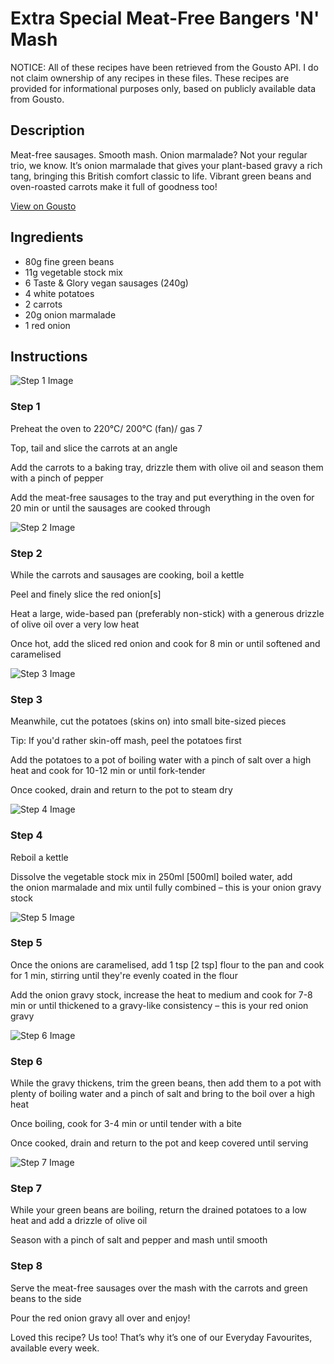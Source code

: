 # Extra Special Meat-Free Bangers 'N' Mash

NOTICE: All of these recipes have been retrieved from the Gousto API. I do not claim ownership of any recipes in these files. These recipes are provided for informational purposes only, based on publicly available data from Gousto.

## Description

Meat-free sausages. Smooth mash. Onion marmalade? Not your regular trio, we know. It’s onion marmalade that gives your plant-based gravy a rich tang, bringing this British comfort classic to life. Vibrant green beans and oven-roasted carrots make it full of goodness too!

[View on Gousto](https://www.gousto.co.uk/recipes/cookbook/extra-special-meat-free-bangers-n-mash)

## Ingredients

- 80g fine green beans
- 11g vegetable stock mix
- 6 Taste & Glory vegan sausages (240g)
- 4 white potatoes
- 2 carrots
- 20g onion marmalade
- 1 red onion

## Instructions

![Step 1 Image](https://production-media.gousto.co.uk/cms/recipe-step-image/step-1-1586955983467-x200.jpg)

### Step 1

Preheat the oven to 220°C/ 200°C (fan)/ gas 7

Top, tail and slice the carrots at an angle

Add the carrots to a baking tray, drizzle them with olive oil and season them with a pinch of pepper

Add the meat-free sausages to the tray and put everything in the oven for 20 min or until the sausages are cooked through

![Step 2 Image](https://production-media.gousto.co.uk/cms/recipe-step-image/step-2-1586955987679-x200.jpg)

### Step 2

While the carrots and sausages are cooking, boil a kettle

Peel and finely slice the red onion<span class="text-danger">[s]</span>

Heat a large, wide-based pan (preferably non-stick) with a generous drizzle of olive oil over a very low heat

Once hot, add the sliced red onion and cook for 8 min or until softened and caramelised

![Step 3 Image](https://production-media.gousto.co.uk/cms/recipe-step-image/step-3-1586955992029-x200.jpg)

### Step 3

Meanwhile, cut the potatoes (skins on) into small bite-sized pieces

Tip: If you'd rather skin-off mash, peel the potatoes first

Add the potatoes to a pot of boiling water with a pinch of salt over a high heat and cook for 10-12 min or until fork-tender

Once cooked, drain and return to the pot to steam dry

![Step 4 Image](https://production-media.gousto.co.uk/cms/recipe-step-image/step-4-1586955996758-x200.jpg)

### Step 4

Reboil a kettle

Dissolve the vegetable stock mix<span class="text-danger"> </span>in 250ml<span class="text-danger"> [500ml] </span>boiled water, add the onion marmalade and mix until fully combined – this is your onion gravy stock

![Step 5 Image](https://production-media.gousto.co.uk/cms/recipe-step-image/step-5-1586956001643-x200.jpg)

### Step 5

Once the onions are caramelised, add 1 tsp <span class="text-danger">[2 tsp] </span>flour to the pan and cook for 1 min, stirring until they're evenly coated in the flour

Add the onion gravy stock, increase the heat to medium and cook for 7-8 min or until thickened to a gravy-like consistency – this is your red onion gravy

![Step 6 Image](https://production-media.gousto.co.uk/cms/recipe-step-image/step-6-copy-1634118975737-x200.jpg)

### Step 6

While the gravy thickens, trim the green beans, then add them to a pot with plenty of boiling water and a pinch of salt and bring to the boil over a high heat

Once boiling, cook for 3-4 min or until tender with a bite

Once cooked, drain and return to the pot and keep covered until serving

![Step 7 Image](https://production-media.gousto.co.uk/cms/recipe-step-image/step-7-1586956027373-x200.jpg)

### Step 7

While your green beans are boiling, return the drained potatoes to a low heat and add a drizzle of olive oil

Season with a pinch of salt and pepper and mash until smooth

### Step 8

Serve the meat-free sausages over the mash with the carrots and green beans to the side

Pour the red onion gravy all over and enjoy!

<span class="text-danger">Loved this recipe? Us too! That’s why it’s one of our Everyday Favourites, available every week.</span>

